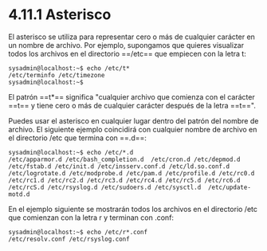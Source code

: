 # 4.11.1 Asterisco

El asterisco se utiliza para representar cero o más de cualquier carácter en un nombre de archivo. Por ejemplo, supongamos que quieres visualizar todos los archivos en el directorio ==/etc== que empiecen con la letra t:

```shell-session
sysadmin@localhost:~$ echo /etc/t*                              
/etc/terminfo /etc/timezone                                      
sysadmin@localhost:~$
```

El patrón ==t*== significa "cualquier archivo que comienza con el carácter ==t== y tiene cero o más de cualquier carácter después de la letra ==t==".

Puedes usar el asterisco en cualquier lugar dentro del patrón del nombre de archivo. El siguiente ejemplo coincidirá con cualquier nombre de archivo en el directorio /etc que termina con ==.d==:

```shell-session
sysadmin@localhost:~$ echo /etc/*.d                                 
/etc/apparmor.d /etc/bash_completion.d  /etc/cron.d /etc/depmod.d   /etc/fstab.d /etc/init.d /etc/insserv.conf.d /etc/ld.so.conf.d /etc/logrotate.d /etc/modprobe.d /etc/pam.d /etc/profile.d /etc/rc0.d /etc/rc1.d /etc/rc2.d /etc/rc3.d /etc/rc4.d /etc/rc5.d /etc/rc6.d /etc/rcS.d /etc/rsyslog.d /etc/sudoers.d /etc/sysctl.d  /etc/update-motd.d
```

En el ejemplo siguiente se mostrarán todos los archivos en el directorio /etc que comienzan con la letra r y terminan con .conf:

```shell-session
sysadmin@localhost:~$ echo /etc/r*.conf                             
/etc/resolv.conf /etc/rsyslog.conf
```
